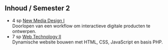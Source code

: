 Inhoud **/ Semester 2**
-----------------------

 - 4 sp [New Media Design I]( https://bamaflexweb.arteveldehs.be/BMFUIDetailxOLOD.aspx?a=63943&b=5&c=1)  
   Doorlopen van een workflow om interactieve digitale producten te ontwerpen.
 - 7 sp [Web Technology II]( https://bamaflexweb.arteveldehs.be/BMFUIDetailxOLOD.aspx?a=63944&b=5&c=1)  
   Dynamische website bouwen met HTML, CSS, JavaScript en basis PHP.